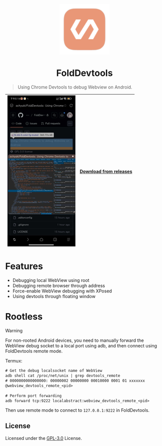 <div align="center">

<img src="FoldDevtools.png" width="160" height="160" alt="logo" />

# FoldDevtools

</div>

> Using Chrome Devtools to debug Webview on Android.

| <img src="Screenshot.jpg" width="216" height="480" /> | [Download from releases](https://github.com/achyuki/FoldDevtools/releases) |
-|-

# Features

* Debugging local WebView using root
* Debugging remote browser through address
* Force-enable WebView debugging with XPosed
* Using devtools through floating window

# Rootless

> [!warning]
> For non-rooted Android devices, you need to manually forward the WebView debug socket to a local port using adb, and then connect using FoldDevtools remote mode.

Termux:
```Shell
# Get the debug localsocket name of WebView
adb shell cat /proc/net/unix | grep devtools_remote
# 0000000000000000: 00000002 00000000 00010000 0001 01 xxxxxxx @webview_devtools_remote_<pid>

# Perform port forwarding
adb forward tcp:9222 localabstract:webview_devtools_remote_<pid>
```
Then use remote mode to connect to `127.0.0.1:9222` in FoldDevtools.


## License

Licensed under the [GPL-3.0](https://www.gnu.org/licenses/gpl-3.0.html) License.
